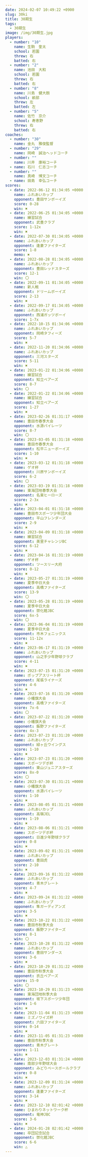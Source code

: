 ```yaml
---
date: 2024-02-07 10:49:22 +0900
slug: 30ki
title: 30期生
tags:
  - 30期生
image: /img/30期生.jpg
players:
  - number: "10"
    name: 生駒　奎太
    school: 若園
    threw: 右
    batted: 右
  - number: "2"
    name: 池田　大和
    school: 若園
    threw: 右
    batted: 右
  - number: "8"
    name: 川島　健大朗
    school: 畝部
    threw: 左
    batted: 左
  - number: "5"
    name: 佐竹　京介
    school: 寿恵野
    threw: 右
    batted: 右
coaches:
  - number: "30"
    name: 金丸　雅俊監督
  - number: "29"
    name: 岡崎　誠治ヘッドコーチ
  - number: ""
    name: 川井　康裕コーチ
  - name: 石川　仁志コーチ
  - number: ""
    name: 真崎　博文コーチ
  - name: 田島　幸弘コーチ
scores:
  - date: 2022-06-12 01:34:05 +0000
    name: ふれあいカップ
    opponent: 豊田サンボーイズ
    score: 0-28
    win: ✖
  - date: 2022-06-25 01:34:05 +0000
    name: 練習試合
    opponent: 武豊クラブ
    score: 1-12x
    win: ✖
  - date: 2022-07-30 01:34:05 +0000
    name: ふれあいカップ
    opponent: 逢妻ファイターズ
    score: 1-8
    memo: ✖
  - date: 2022-08-28 01:34:05 +0000
    name: ふれあいカップ
    opponent: 豊田レッドスターズ
    score: 12-1
    win: 〇
  - date: 2022-09-11 01:34:05 +0000
    name: 新人戦
    opponent: ドリームボーイズ
    score: 2-13
    win: ✖
  - date: 2022-09-17 01:34:05 +0000
    name: ふれあいカップ
    opponent: 西浦ガッツボーイ
    score: 1-7x
  - date: 2022-10-15 01:34:06 +0000
    name: ふれあいカップ
    opponent: 岡崎タフィーズ
    score: 5-7
    win: ✖
  - date: 2022-11-20 01:34:06 +0000
    name: ふれあいカップ
    opponent: 三河スターズ
    score: 5-11
    win: ✖
  - date: 2023-01-22 01:34:06 +0000
    name: 練習試合
    opponent: 知立ベアーズ
    score: 8-7
    win: 〇
  - date: 2022-01-22 01:34:06 +0000
    name: 練習試合
    opponent: 知立ベアーズ
    score: 1-27
    win: ✖
  - date: 2023-02-26 01:31:17 +0000
    name: 豊田市春季大会
    opponent: 水源パイレーツ
    score: 8-7
    win: 〇
  - date: 2023-03-05 01:31:18 +0000
    name: 豊田市春季大会
    opponent: 松平ニューボーイズ
    score: 1-10
    win: ✖
  - date: 2023-03-12 01:31:18 +0000
    name: ゲオ杯
    opponent: 川原サンボーイズ
    score: 6-2
    win: 〇
  - date: 2023-03-19 01:31:18 +0000
    name: 東海団地春季大会
    opponent: 名東ヒーローズ
    score: 2-3x
    win: ✖
  - date: 2023-04-01 01:31:18 +0000
    name: 豊田市スポーツ少年団大会
    opponent: 平山フレンダーズ
    score: 2-9
    win: ✖
  - date: 2023-04-09 01:31:18 +0000
    name: 練習試合
    opponent: 美里チャレンジBC
    score: 6-12
    win: ✖
  - date: 2023-04-16 01:31:19 +0000
    name: ゲオ杯
    opponent: ツースリー大府
    score: 0-12
    win: ✖
  - date: 2023-05-27 01:31:19 +0000
    name: 夏季中日大会
    opponent: 高橋ファイターズ
    score: 13-9
    win: 〇
  - date: 2023-05-28 01:31:19 +0000
    name: 夏季中日大会
    opponent: 崇化館JBC
    score: 6x-5
    win: 〇
  - date: 2023-06-04 01:31:19 +0000
    name: 夏季中日大会
    opponent: 市木フェニックス
    score: 11-12x
    win: ✖
  - date: 2023-06-17 01:31:19 +0000
    name: ふれあいカップ
    opponent: 山之手少年野球クラブ
    score: 4-11
    win: ✖
  - date: 2023-07-15 01:31:20 +0000
    name: ポップアスリート杯
    opponent: 尾張ライナーズ
    score: 4-6
    win: ✖
  - date: 2023-07-16 01:31:20 +0000
    name: 小幡旗大会
    opponent: 高橋ファイターズ
    score: 7x-6
    win: 〇
  - date: 2023-07-22 01:31:20 +0000
    name: 小幡旗大会
    opponent: 飯野ファイターズ
    score: 4x-3
  - date: 2023-07-23 01:31:20 +0000
    name: ふれあいカップ
    opponent: 緑ヶ丘ウイングス
    score: 1-10
    win: ✖
  - date: 2023-07-23 01:31:20 +0000
    name: スポーツデポ杯
    opponent: 東山ジュニアスターズ
    score: 8x-0
    win: 〇
  - date: 2023-07-30 01:31:21 +0000
    name: 小幡旗大会
    opponent: 水源パイレーツ
    score: 1-10
    win: ✖
  - date: 2023-08-05 01:31:21 +0000
    name: ふれあいカップ
    opponent: 高嶺JEL
    score: 1-19
    win: ✖
  - date: 2023-08-06 01:31:21 +0000
    name: スポーツデポ杯
    opponent: 日進少年野球クラブ
    score: 0-8
    win: ✖
  - date: 2023-09-02 01:31:21 +0000
    name: ふれあいカップ
    opponent: 豊田虎
    score: 2-10
    win: ✖
  - date: 2023-09-16 01:31:22 +0000
    name: ふれあいカップ
    opponent: 青木グレート
    score: 4-7
    win: ✖
  - date: 2023-09-24 01:31:22 +0000
    name: ふれあいカップ
    opponent: 隼ガーディアンズ
    score: 3-5
    win: ✖
  - date: 2023-10-22 01:31:22 +0000
    name: 豊田市秋季大会
    opponent: 飯野ファイターズ
    score: 8-1
    win: 〇
  - date: 2023-10-28 01:31:22 +0000
    name: ふれあいカップ
    opponent: 豊田サンダース
    score: 3-6
    win: ✖
  - date: 2023-10-29 01:31:22 +0000
    name: 豊田市秋季大会
    opponent: 衣丘ペアーズ
    score: 15-0
    win: 〇
  - date: 2023-10-29 01:31:23 +0000
    name: 東海団地秋季大会
    opponent: 坂下スポーツ少年団
    score: 1-6
    win: ✖
  - date: 2023-11-04 01:31:23 +0000
    name: ミズノワイズ杯
    opponent: 六田ファイターズ
    score: 0-14
    win: ✖
  - date: 2023-11-05 01:31:23 +0000
    name: 豊田市秋季大会
    opponent: 青木グレート
    score: 1-11
    win: ✖
  - date: 2023-12-03 01:31:24 +0000
    name: 南部少年野球大会
    opponent: みどりベースボールクラブ
    score: 0-8
    win: ✖
  - date: 2023-12-09 01:31:24 +0000
    name: ふれあいカップ
    opponent: 逢妻ファイターズ
    score: 3-14
    win: ✖
  - date: 2023-12-10 02:01:42 +0000
    name: ひまわりネットワーク杯
    opponent: 竜神JBC
    score: 3-6
    win: ✖
  - date: 2024-01-28 02:01:42 +0000
    name: 卒団記念試合
    opponent: 崇化館JBC
    score: 6-6
    win: △
---
```

